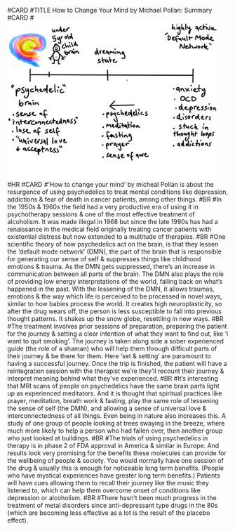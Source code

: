 #CARD
#TITLE How to Change Your Mind by Michael Pollan: Summary
#CARD
#<img src='./photos/how-to-change-your-mind-image.jpg' style='width: 50vw;'>
#HR
#CARD
#‘How to change your mind’ by micheal Pollan is about the resurgence of using psychedelics to treat mental conditions like depression, addictions & fear of death in cancer patients, among other things.
#BR
#In the 1950s & 1960s the field had a very productive era of using it in psychotherapy sessions & one of the most effective treatment of alcoholism.  It was made illegal in 1968 but since the late 1990s has had a renaissance in the medical field originally treating cancer patients with existential distress but now extended to a multitude of therapies.
#BR
#One scientific theory of how psychedelics act on the brain, is that they lessen the ‘default mode network’ (DMN), the part of the brain that is responsible for generating our sense of self & suppresses things like childhood emotions & trauma.  As the DMN gets suppressed, there’s an increase in communication between all parts of the brain.  The DMN also plays the role of providing low energy interpretations of the world, falling back on what’s happened in the past.  With the lessening of the DMN, it allows traumas, emotions & the way which life is perceived to be processed in novel ways, similar to how babies process the world.  It creates high neuroplasticity, so after the drug wears off, the person is less susceptible to fall into previous thought patterns.  It shakes up the snow globe, resettling in new ways.
#BR
#The treatment involves prior sessions of preparation, preparing the patient for the journey & setting a clear intention of what they want to find out, like ‘i want to quit smoking’. The journey is taken along side a sober experienced guide (the role of a shaman) who will help them through difficult parts of their journey & be there for them.  Here ‘set & setting’ are paramount to having a successful journey. Once the trip is finished, the patient will have a reintegration session with the therapist we’re they’ll recount their journey & interpret meaning behind what they’ve experienced. 
#BR
#It’s interesting that MRI scans of people on psychedelics have the same brain parts light up as experienced meditators.  And it is thought that spiritual practices like prayer, meditation, breath work & fasting, play the same role of lessening the sense of self (the DMN), and allowing a sense of universal love & interconnectedness of all things.  Even being in nature also increases this. A study of one group of people looking at trees swaying in the breeze, where much more likely to help a person who had fallen over, then another group who just looked at buildings. 
#BR
#The trials of using psychedelics in therapy is in phase 2 of FDA approval in America & similar in Europe. And results look very promising for the benefits these molecules can provide for the wellbeing of people & society.  You would normally have one session of the drug & usually this is enough for noticeable long term benefits.  (People who have mystical experiences have greater long term benefits.) Patients will have cues allowing them to recall their journey like the music they listened to, which can help them overcome onset of conditions like depression or alcoholism. 
#BR
#There hasn’t been much progress in the treatment of metal disorders since anti-depressant type drugs in the 80s (which are becoming less effective as a lot is the result of the placebo effect).